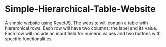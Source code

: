 # Simple-Hierarchical-Table-Website
A simple website using ReactJS. The website will contain a table with hierarchical rows. Each row will have two columns: the label and its value. Each row will include an input field for numeric values and two buttons with specific functionalities.
